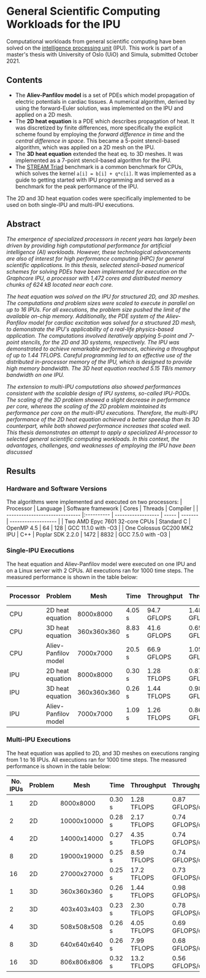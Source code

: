 # General Scientific Computing Workloads for the IPU

Computational workloads from general scientific computing have been solved on the [intelligence processing unit](https://www.graphcore.ai/products/ipu) (IPU). This work is part of a master's thesis with University of Oslo (UiO) and Simula, submitted October 2021.

## Contents

* The **Aliev-Panfilov model** is a set of PDEs which model propagation of electric potentials in cardiac tissues. A numerical algorithm, derived by using the forward-Euler solution, was implemented on the IPU and applied on a 2D mesh.
* The **2D heat equation** is a PDE which describes propagation of heat. It was discretized by finite differences, more specifically the explicit scheme found by employing the *forward difference in time* and the *central difference in space*. This became a 5-point stencil-based algorithm, which was applied on a 2D mesh on the IPU.
* The **3D heat equation** extended the heat eq. to 3D meshes. It was implemented as a 7-point stencil-based algorithm for the IPU.
* The [STREAM Triad](http://www.cs.virginia.edu/stream/) benchmark is a common benchmark for CPUs, which solves the kernel `a[i] = b[i] + q*c[i]`. It was implemented as a guide to getting started with IPU programming and served as a benchmark for the peak performance of the IPU.

The 2D and 3D heat equation codes were specifically implemented to be used on both single-IPU and multi-IPU executions.

## Abstract

*The emergence of specialized processors in recent years has largely been driven by providing high computational performance for artificial intelligence (AI) workloads. However, these technological advancements are also of interest for high performance computing (HPC) for general scientific applications. In this thesis, selected stencil-based numerical schemes for solving PDEs have been implemented for execution on the Graphcore IPU, a processor with 1,472 cores and distributed memory chunks of 624 kB located near each core.*

*The heat equation was solved on the IPU for structured 2D, and 3D meshes. The computations and problem sizes were scaled to execute in parallel on up to 16 IPUs. For all executions, the problem size pushed the limit of the available on-chip memory. Additionally, the PDE system of the Aliev-Panfilov model for cardiac excitation was solved for a structured 2D mesh, to demonstrate the IPU's applicability of a real-life physics-based application. The computations involved iteratively applying 5-point and 7-point stencils, for the 2D and 3D systems, respectively. The IPU was demonstrated to achieve remarkable performances, achieving a throughput of up to 1.44 TFLOPS. Careful programming led to an effective use of the distributed in-processor memory of the IPU, which is designed to provide high memory bandwidth. The 3D heat equation reached 5.15 TB/s memory bandwidth on one IPU.*

*The extension to multi-IPU computations also showed performances consistent with the scalable design of IPU systems, so-called IPU-PODs. The scaling of the 3D problem showed a slight decrease in performance per core, whereas the scaling of the 2D problem maintained its performance per core on the multi-IPU executions. Therefore, the multi-IPU performance of the 2D heat equation achieved a better speedup than its 3D counterpart, while both showed performance increases that scaled well. This thesis demonstrates an attempt to apply a specialized AI-processor to selected general scientific computing workloads. In this context, the advantages, challenges, and weaknesses of employing the IPU have been discussed*

## Results

### Hardware and Software Versions
The algorithms were implemented and executed on two processors:
| Processor                      | Language   | Software framework | Cores | Threads | Compiler            |
| ------------------------------ |:---------- | ------------------ | ----- | ------- | ------------------- |
| Two AMD Epyc 7601 32-core CPUs | Standard C | OpenMP 4.5         | 64    | 128     | GCC 11.1.0 with -O3 |
| One Colossus GC200 MK2 IPU     | C++        | Poplar SDK 2.2.0   | 1472  | 8832    | GCC 7.5.0 with -O3  |

### Single-IPU Executions

The heat equation and Aliev-Panfilov model were executed on one IPU and on a Linux server with 2 CPUs. All executions ran for 1000 time steps. The measured performance is shown in the table below:

| Processor | Problem             | Mesh        | Time   | Throughput  | Throughput/core  | Minimal Bandwidth |
| --------- | ------------------- | ----------- | ------ | ----------- | ---------------- | ----------------- |
| CPU       | 2D heat equation    | 8000x8000   | 4.05 s | 94.7 GFLOPS | 1.48 GFLOPS/core | 126.4 GB/s        |
| CPU       | 3D heat equation    | 360x360x360 | 8.83 s | 41.6 GFLOPS | 0.65 GFLOPS/core | 42.3 GB/s         |
| CPU       | Aliev-Panfilov model | 7000x7000   | 20.5 s | 66.9 GFLOPS | 1.05 GFLOPS/core | 19.1 GB/s         |
| IPU       | 2D heat equation    | 8000x8000   | 0.30 s | 1.28 TFLOPS | 0.87 GFLOPS/core | 4.28 TB/s         |
| IPU       | 3D heat equation    | 360x360x360 | 0.26 s | 1.44 TFLOPS | 0.98 GFLOPS/core | 5.15 TB/s         |
| IPU       | Aliev-Panfilov model | 7000x7000   | 1.09 s | 1.26 TFLOPS | 0.86 GFLOPS/core | 1.45 TB/s         |

### Multi-IPU Executions

The heat equation was applied to 2D, and 3D meshes on executions ranging from 1 to 16 IPUs. All executions ran for 1000 time steps. The measured performance is shown in the table below:

| No. IPUs | Problem | Mesh        | Time   | Throughput  | Throughput/core  | Minimal Bandwidth |
| -------- | ------- | ----------- | ------ | ----------- | ---------------- | ----------------- |
| 1        | 2D      | 8000x8000   | 0.30 s | 1.28 TFLOPS | 0.87 GFLOPS/core | 4.28 GB/s         |
| 2        | 2D      | 10000x10000 | 0.28 s | 2.17 TFLOPS | 0.74 GFLOPS/core | 7.20 GB/s         |
| 4        | 2D      | 14000x14000 | 0.27 s | 4.35 TFLOPS | 0.74 GFLOPS/core | 14.6 GB/s         |
| 8        | 2D      | 19000x19000 | 0.25 s | 8.59 TFLOPS | 0.74 GFLOPS/core | 29.1 GB/s         |
| 16       | 2D      | 27000x27000 | 0.25 s | 17.2 TFLOPS | 0.73 GFLOPS/core | 58.9 GB/s         |
| 1        | 3D      | 360x360x360 | 0.26 s | 1.44 TFLOPS | 0.98 GFLOPS/core | 5.15 GB/s         |
| 2        | 3D      | 403x403x403 | 0.23 s | 2.30 TFLOPS | 0.78 GFLOPS/core | 8.30 GB/s         |
| 4        | 3D      | 508x508x508 | 0.26 s | 4.05 TFLOPS | 0.69 GFLOPS/core | 14.7 GB/s         |
| 8        | 3D      | 640x640x640 | 0.26 s | 7.99 TFLOPS | 0.68 GFLOPS/core | 29.1 GB/s         |
| 16       | 3D      | 806x806x806 | 0.32 s | 13.2 TFLOPS | 0.56 GFLOPS/core | 48.0 GB/s         |
